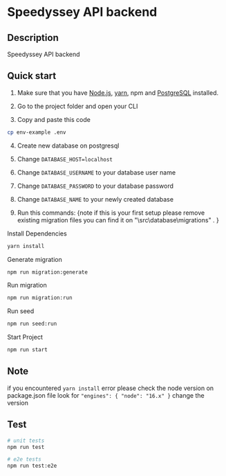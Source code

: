 # Speedyssey API backend

## Description

Speedyssey API backend

## Quick start
1. Make sure that you have <a href="https://nodejs.org/en/" rel="nofollow">Node.js</a>, <a href="https://classic.yarnpkg.com/lang/en/docs/install" rel="nofollow">yarn</a>, npm and <a href="https://www.postgresql.org/download/" rel="nofollow">PostgreSQL</a> installed.

3. Go to the project folder and open your CLI

3. Copy and paste this code
```bash
cp env-example .env
```
4. Create new database on postgresql

5. Change `DATABASE_HOST=localhost`

6. Change `DATABASE_USERNAME` to your database user name

7. Change `DATABASE_PASSWORD`  to your database password

8. Change `DATABASE_NAME`  to your newly created database

10. Run this commands: {note if this is your first setup please remove existing migration files you can find it on "\src\database\migrations" . }

Install Dependencies
```bash
yarn install
```
Generate migration

```bash
npm run migration:generate 
```

Run migration

```bash
npm run migration:run
```

Run seed

```bash
npm run seed:run
```

Start Project

```bash
npm run start
```

## Note
if you encountered `yarn install` error please check the node version on package.json file look for
`"engines": {
"node": "16.x"
}`
change the version


## Test

```bash
# unit tests
npm run test

# e2e tests
npm run test:e2e
```
